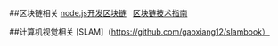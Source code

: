 ##区块链相关
[node.js开发区块链](http://bitcoin-on-nodejs.ebookchain.org/)  
[区块链技术指南](https://www.gitbook.com/book/yeasy/blockchain_guide/details)  

##计算机视觉相关
[SLAM]（https://github.com/gaoxiang12/slambook）
